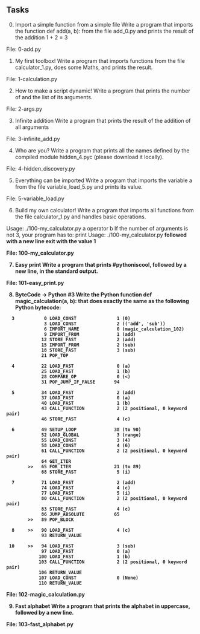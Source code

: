 ## Tasks
0. Import a simple function from a simple file
Write a program that imports the function def add(a, b): from the file add_0.py and prints the result of the addition 1 + 2 = 3

File: 0-add.py
   
1. My first toolbox!
Write a program that imports functions from the file calculator_1.py, does some Maths, and prints the result.

File: 1-calculation.py
   
2. How to make a script dynamic!
Write a program that prints the number of and the list of its arguments.

File: 2-args.py
   
3. Infinite addition
Write a program that prints the result of the addition of all arguments

File: 3-infinite_add.py
   
4. Who are you?
Write a program that prints all the names defined by the compiled module hidden_4.pyc (please download it locally).

File: 4-hidden_discovery.py
   
5. Everything can be imported
Write a program that imports the variable a from the file variable_load_5.py and prints its value.

File: 5-variable_load.py
   
6. Build my own calculator!
Write a program that imports all functions from the file calculator_1.py and handles basic operations.

Usage: ./100-my_calculator.py a operator b
If the number of arguments is not 3, your program has to:
print Usage: ./100-my_calculator.py <a> <operator> <b> followed with a new line
exit with the value 1

File: 100-my_calculator.py
   
7. Easy print
Write a program that prints #pythoniscool, followed by a new line, in the standard output.


File: 101-easy_print.py
   
8. ByteCode -> Python #3
Write the Python function def magic_calculation(a, b): that does exactly the same as the following Python bytecode:

```
  3           0 LOAD_CONST               1 (0)
              3 LOAD_CONST               2 (('add', 'sub'))
              6 IMPORT_NAME              0 (magic_calculation_102)
              9 IMPORT_FROM              1 (add)
             12 STORE_FAST               2 (add)
             15 IMPORT_FROM              2 (sub)
             18 STORE_FAST               3 (sub)
             21 POP_TOP

  4          22 LOAD_FAST                0 (a)
             25 LOAD_FAST                1 (b)
             28 COMPARE_OP               0 (<)
             31 POP_JUMP_IF_FALSE       94

  5          34 LOAD_FAST                2 (add)
             37 LOAD_FAST                0 (a)
             40 LOAD_FAST                1 (b)
             43 CALL_FUNCTION            2 (2 positional, 0 keyword pair)
             46 STORE_FAST               4 (c)

  6          49 SETUP_LOOP              38 (to 90)
             52 LOAD_GLOBAL              3 (range)
             55 LOAD_CONST               3 (4)
             58 LOAD_CONST               4 (6)
             61 CALL_FUNCTION            2 (2 positional, 0 keyword pair)
             64 GET_ITER
        >>   65 FOR_ITER                21 (to 89)
             68 STORE_FAST               5 (i)

  7          71 LOAD_FAST                2 (add)
             74 LOAD_FAST                4 (c)
             77 LOAD_FAST                5 (i)
             80 CALL_FUNCTION            2 (2 positional, 0 keyword pair)
             83 STORE_FAST               4 (c)
             86 JUMP_ABSOLUTE           65
        >>   89 POP_BLOCK

  8     >>   90 LOAD_FAST                4 (c)
             93 RETURN_VALUE

 10     >>   94 LOAD_FAST                3 (sub)
             97 LOAD_FAST                0 (a)
            100 LOAD_FAST                1 (b)
            103 CALL_FUNCTION            2 (2 positional, 0 keyword pair)
            106 RETURN_VALUE
            107 LOAD_CONST               0 (None)
            110 RETURN_VALUE
```

File: 102-magic_calculation.py
   
9. Fast alphabet
Write a program that prints the alphabet in uppercase, followed by a new line.

File: 103-fast_alphabet.py
   
